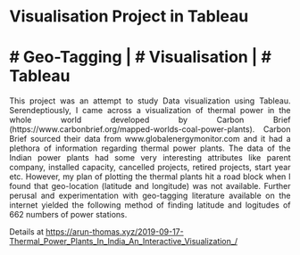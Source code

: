 # Visualisation Project in Tableau

# # Geo-Tagging | # Visualisation | # Tableau

<div align="justify">
This project was an attempt to study Data visualization using Tableau. Serendeptiously, I came across a visualization of thermal power in the whole world developed by Carbon Brief (https://www.carbonbrief.org/mapped-worlds-coal-power-plants). Carbon Brief sourced their data from www.globalenergymonitor.com and it had a plethora of information regarding thermal power plants. The data of the Indian power plants had some very interesting attributes like parent company, installed capacity, cancelled projects, retired projects, start year etc. However, my plan of plotting the thermal plants hit a road block when I found that geo-location (latitude and longitude) was not available.
Further perusal and experimentation with geo-tagging literature available on the internet yielded the following method of finding latitude and logitudes of 662 numbers of power stations.
</div>

Details at https://arun-thomas.xyz/2019-09-17-Thermal_Power_Plants_In_India_An_Interactive_Visualization_/
